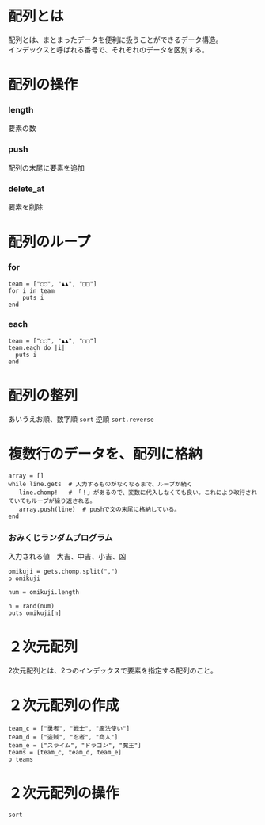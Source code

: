 # 配列とは
配列とは、まとまったデータを便利に扱うことができるデータ構造。<br>
インデックスと呼ばれる番号で、それぞれのデータを区別する。

# 配列の操作
### length
要素の数
### push
配列の末尾に要素を追加
### delete_at
要素を削除

# 配列のループ
### for
```
team = ["◯◯", "▲▲", "□□"]
for i in team
	puts i
end
```
### each
```
team = ["◯◯", "▲▲", "□□"]
team.each do |i|
  puts i
end
```

# 配列の整列
あいうえお順、数字順
`sort`
逆順
`sort.reverse`

# 複数行のデータを、配列に格納
```
array = []
while line.gets  # 入力するものがなくなるまで、ループが続く
   line.chomp!   # 「！」があるので、変数に代入しなくても良い。これにより改行されていてもループが繰り返される。
   array.push(line)  # pushで文の末尾に格納している。
end
```
### おみくじランダムプログラム
入力される値　大吉、中吉、小吉、凶
```
omikuji = gets.chomp.split(",")
p omikuji

num = omikuji.length

n = rand(num)
puts omikuji[n]
```

# ２次元配列
2次元配列とは、2つのインデックスで要素を指定する配列のこと。

# ２次元配列の作成
```
team_c = ["勇者", "戦士", "魔法使い"]
team_d = ["盗賊", "忍者", "商人"]
team_e = ["スライム", "ドラゴン", "魔王"]
teams = [team_c, team_d, team_e]
p teams
```

# ２次元配列の操作

`sort`
